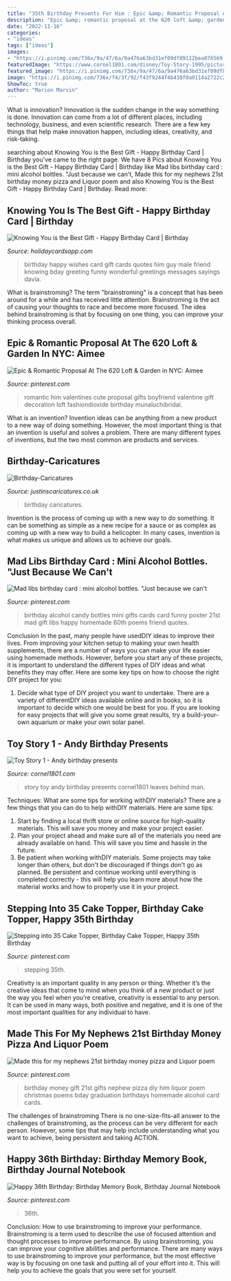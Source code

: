 ```yaml
---
title: "35th Birthday Presents For Him : Epic &amp; Romantic Proposal At The 620 Loft &amp; Garden In Nyc: Aimee"
description: "Epic &amp; romantic proposal at the 620 loft &amp; garden in nyc: aimee"
date: "2022-11-16"
categories:
- "ideas"
tags: ["ideas"]
images:
- "https://i.pinimg.com/736x/9a/47/6a/9a476a63bd31ef09df89112bea076569.jpg"
featuredImage: "https://www.cornel1801.com/disney/Toy-Story-1995/pictures/18.jpg"
featured_image: "https://i.pinimg.com/736x/9a/47/6a/9a476a63bd31ef09df89112bea076569.jpg"
image: "https://i.pinimg.com/736x/f4/3f/92/f43f9244f4b438f0a0114a2722c29547.jpg"
ShowToc: true
author: "Marion Marvin"
---
```



What is innovation?
Innovation is the sudden change in the way something is done. Innovation can come from a lot of different places, including technology, business, and even scientific research. There are a few key things that help make innovation happen, including ideas, creativity, and risk-taking.

	

		
searching about Knowing You is the Best Gift - Happy Birthday Card | Birthday you've came to the right page. We have 8 Pics about Knowing You is the Best Gift - Happy Birthday Card | Birthday like Mad libs birthday card : mini alcohol bottles. &quot;Just because we can&#039;t, Made this for my nephews 21st birthday money pizza and Liquor poem and also Knowing You is the Best Gift - Happy Birthday Card | Birthday. Read more:
		
    
## Knowing You Is The Best Gift - Happy Birthday Card | Birthday

<img loading=lazy src="https://www.holidaycardsapp.com/assets/card/b_day267.png" onerror="this.onerror=null;this.src='https://tse1.mm.bing.net/th?id=OIP.GMKpSjPaTs5FKq-cE0GqlgHaJ3&amp;pid=15.1';" alt="Knowing You is the Best Gift - Happy Birthday Card | Birthday">

_Source: holidaycardsapp.com_

>birthday happy wishes card gift cards quotes him guy male friend knowing bday greeting funny wonderful greetings messages sayings davia. 

	

What is brainstroming?
The term "brainstroming" is a concept that has been around for a while and has received little attention. Brainstroming is the act of causing your thoughts to race and become more focused. The idea behind brainstroming is that by focusing on one thing, you can improve your thinking process overall.

    
## Epic &amp; Romantic Proposal At The 620 Loft &amp; Garden In NYC: Aimee

<img loading=lazy src="https://i.pinimg.com/736x/2a/b8/44/2ab8443649bcc9892aba5e594e60a325--romantic-proposal-the-loft.jpg" onerror="this.onerror=null;this.src='https://tse2.mm.bing.net/th?id=OIP.yF-lHG27StpRAkDWbkhvdAHaLH&amp;pid=15.1';" alt="Epic &amp; Romantic Proposal At The 620 Loft &amp; Garden in NYC: Aimee">

_Source: pinterest.com_

>romantic him valentines cute proposal gifts boyfriend valentine gift decoration loft fashiondioxide birthday munaluchibridal. 

	

What is an invention?
Invention ideas can be anything from a new product to a new way of doing something. However, the most important thing is that an invention is useful and solves a problem. There are many different types of inventions, but the two most common are products and services.

    
## Birthday-Caricatures

<img loading=lazy src="https://justinscaricatures.co.uk/image/catalog/Birthdays/Birthdayex202076.jpg" onerror="this.onerror=null;this.src='https://tse3.mm.bing.net/th?id=OIP.dI9cWIMnTuL20YR-cVb7GwHaKe&amp;pid=15.1';" alt="Birthday-Caricatures">

_Source: justinscaricatures.co.uk_

>birthday caricatures. 

	

Invention is the process of coming up with a new way to do something. It can be something as simple as a new recipe for a sauce or as complex as coming up with a new way to build a helicopter. In many cases, invention is what makes us unique and allows us to achieve our goals.

    
## Mad Libs Birthday Card : Mini Alcohol Bottles. &quot;Just Because We Can&#039;t

<img loading=lazy src="https://s-media-cache-ak0.pinimg.com/736x/a4/d3/d6/a4d3d6c022a50c3029a917453dfb114b.jpg" onerror="this.onerror=null;this.src='https://tse4.mm.bing.net/th?id=OIP.xxNqTYpibGK_m3e2e6Be-wHaJ6&amp;pid=15.1';" alt="Mad libs birthday card : mini alcohol bottles. &quot;Just because we can&#039;t">

_Source: pinterest.com_

>birthday alcohol candy bottles mini gifts cards card funny poster 21st mad gift libs happy homemade 60th poems friend quotes. 

	

Conclusion
In the past, many people have usedDIY ideas to improve their lives. From improving your kitchen setup to making your own health supplements, there are a number of ways you can make your life easier using homemade methods. However, before you start any of these projects, it is important to understand the different types of DIY ideas and what benefits they may offer. Here are some key tips on how to choose the right DIY project for you:
1. Decide what type of DIY project you want to undertake. There are a variety of differentDIY ideas available online and in books, so it is important to decide which one would be best for you. If you are looking for easy projects that will give you some great results, try a build-your-own aquarium or make your own solar panel.

    
## Toy Story 1 - Andy Birthday Presents

<img loading=lazy src="https://www.cornel1801.com/disney/Toy-Story-1995/pictures/18.jpg" onerror="this.onerror=null;this.src='https://tse2.mm.bing.net/th?id=OIP.XCwLCo9D9fqLNuLiavAqugHaEK&amp;pid=15.1';" alt="Toy Story 1 - Andy birthday presents">

_Source: cornel1801.com_

>story toy andy birthday presents cornel1801 leaves behind man. 

	

Techniques: What are some tips for working withDIY materials?
There are a few things that you can do to help withDIY materials. Here are some tips: 
1. Start by finding a local thrift store or online source for high-quality materials. This will save you money and make your project easier. 
2. Plan your project ahead and make sure all of the materials you need are already available on hand. This will save you time and hassle in the future. 
3. Be patient when working withDIY materials. Some projects may take longer than others, but don't be discouraged if things don't go as planned. Be persistent and continue working until everything is completed correctly - this will help you learn more about how the material works and how to properly use it in your project.

    
## Stepping Into 35 Cake Topper, Birthday Cake Topper, Happy 35th Birthday

<img loading=lazy src="https://i.pinimg.com/736x/f4/3f/92/f43f9244f4b438f0a0114a2722c29547.jpg" onerror="this.onerror=null;this.src='https://tse2.mm.bing.net/th?id=OIP.YUJkc4EPs4fcT9vYyMREkAHaHa&amp;pid=15.1';" alt="Stepping into 35 Cake Topper, Birthday Cake Topper, Happy 35th Birthday">

_Source: pinterest.com_

>stepping 35th. 

	

Creativity is an important quality in any person or thing. Whether it’s the creative ideas that come to mind when you think of a new product or just the way you feel when you’re creative, creativity is essential to any person. It can be used in many ways, both positive and negative, and it is one of the most important qualities for any individual to have.

    
## Made This For My Nephews 21st Birthday Money Pizza And Liquor Poem

<img loading=lazy src="https://i.pinimg.com/736x/9a/47/6a/9a476a63bd31ef09df89112bea076569.jpg" onerror="this.onerror=null;this.src='https://tse1.mm.bing.net/th?id=OIP.CBUMxq6tU1nyan04Z_QBAgHaJ4&amp;pid=15.1';" alt="Made this for my nephews 21st birthday money pizza and Liquor poem">

_Source: pinterest.com_

>birthday money gift 21st gifts nephew pizza diy him liquor poem christmas poems bday graduation birthdays homemade alcohol card cards. 

	

The challenges of brainstroming
There is no one-size-fits-all answer to the challenges of brainstroming, as the process can be very different for each person. However, some tips that may help include understanding what you want to achieve, being persistent and taking ACTION.

    
## Happy 36th Birthday: Birthday Memory Book, Birthday Journal Notebook

<img loading=lazy src="https://i.pinimg.com/736x/09/0d/7f/090d7fac2d914cc2b8abbd79c0296dde.jpg" onerror="this.onerror=null;this.src='https://tse2.mm.bing.net/th?id=OIP.JkKmCT8tof5Shb55YFTMUwAAAA&amp;pid=15.1';" alt="Happy 36th Birthday: Birthday Memory Book, Birthday Journal Notebook">

_Source: pinterest.com_

>36th. 

	

Conclusion: How to use brainstroming to improve your performance.
Brainstroming is a term used to describe the use of focused attention and thought processes to improve performance. By using brainstroming, you can improve your cognitive abilities and performance. There are many ways to use brainstroming to improve your performance, but the most effective way is by focusing on one task and putting all of your effort into it. This will help you to achieve the goals that you were set for yourself.

